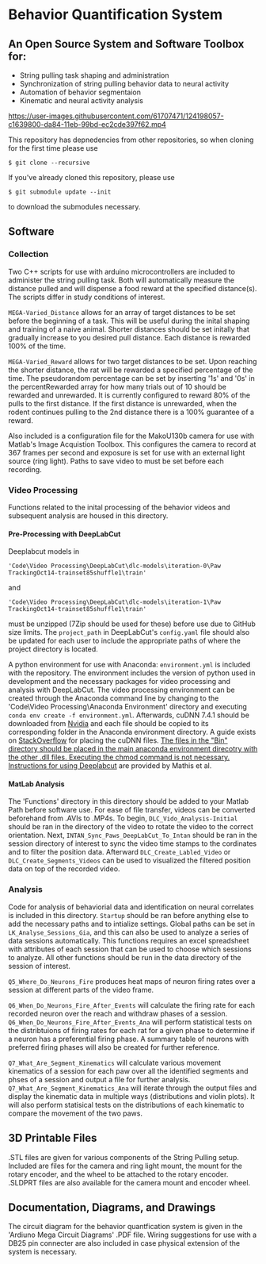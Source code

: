 <h1>Behavior Quantification System</h1>

<h2>An Open Source System and Software Toolbox for:</h2>
<ul>
	<li>String pulling task shaping and administration</li>
	<li>Synchronization of string pulling behavior data to neural activity</li> 
	<li>Automation of behavior segmentaion</li> 
	<li>Kinematic and neural activity analysis</li>
</ul>

https://user-images.githubusercontent.com/61707471/124198057-c1639800-da84-11eb-99bd-ec2cde397f62.mp4



This repository has depnedencies from other repositories, so when cloning for the first time please use 

	$ git clone --recursive

If you've already cloned this repository, please use 
	
	$ git submodule update --init
to download the submodules necessary.



<h2>Software</h2>
	
<h3>Collection</h3>
	<p>Two C++ scripts for use with arduino microcontrollers are included to administer the string pulling task. Both will automatically measure the distance pulled and will dispense a food reward at the specified distance(s). The scripts differ in study conditions of interest. </p>
	<p><code>MEGA-Varied_Distance</code> allows for an array of target distances to be set before the beginning of a task. This will be useful during the inital shaping and training of a naive animal. Shorter distances should be set initally that gradually increase to you desired pull distance. Each distance is rewarded 100% of the time.</p>
	<p><code>MEGA-Varied_Reward</code> allows for two target distances to be set. Upon reaching the shorter distance, the rat will be rewarded a specified percentage of the time. The pseudorandom percentage can be set by inserting '1s' and '0s' in the percentRewarded array for how many trials out of 10 should be rewarded and unrewarded. It is currently configured to reward 80% of the pulls to the first distance. If the first distance is unrewarded, when the rodent continues pulling to the 2nd distance there is a 100% guarantee of a reward.</p>
	<p>Also included is a configuration file for the MakoU130b camera for use with Matlab's Image Acquistion Toolbox. This configures the camera to record at 367 frames per second and exposure is set for use with an external light source (ring light). Paths to save video to must be set before each recording.</p>


<h3>Video Processing</h3>

<p>Functions related to the inital processing of the behavior videos and subsequent analysis are housed in this directory.</p>

<h4>Pre-Processing with DeepLabCut</h4>
Deeplabcut models in 

	'Code\Video Processing\DeepLabCut\dlc-models\iteration-0\Paw TrackingOct14-trainset85shuffle1\train'

and

	'Code\Video Processing\DeepLabCut\dlc-models\iteration-1\Paw TrackingOct14-trainset85shuffle1\train' 
	
must be unzipped (7Zip should be used for these) before use due to GitHub size limits. The <code>project_path</code> in DeepLabCut's <code>config.yaml</code> file should also be updated for each user to include the appropriate paths of where the project directory is located.

<p>A python environment for use with Anaconda: <code>environment.yml</code> is included with the repository. The environment includes the version of python used in development and the necessary packages for video processing and analysis with DeepLabCut. The video processing environment can be created through the Anaconda command line by changing to the 'Code\Video Processing\Anaconda Environment' directory and executing <code>conda env create -f environment.yml</code>. Afterwards, cuDNN 7.4.1 should be downloaded from <a href="https://developer.nvidia.com/rdp/cudnn-archive">Nvidia</a> and each file should be copied to its corresponding folder in the Anaconda environment directory. A guide exists on <a href="https://stackoverflow.com/a/65646944">StackOverflow</a> for placing the cuDNN files. <a href="https://github.com/DeepLabCut/DeepLabCut/blob/master/docs/standardDeepLabCut_UserGuide.md"> The files in the "Bin" directory should be placed in the main anaconda environment direcotry with the other .dll files. Executing the chmod command is not necessary. Instructions for using Deeplabcut</a> are provided by Mathis et al.</p>

<h4>MatLab Analysis</h4>
	<p>The 'Functions' directory in this directory should be added to your Matlab Path before software use. For ease of file transfer, videos can be converted beforehand from .AVIs to .MP4s. To begin, <code>DLC_Vido_Analysis-Initial</code> should be ran in the directory of the video to rotate the video to the correct orientation. Next, <code>INTAN_Sync_Paws_DeepLabCut_To_Intan</code> should be ran in the session directory of interest to sync the video time stamps to the cordinates and to filter the position data. Afterward <code>DLC_Create_Labled_Video</code> or <code>DLC_Create_Segments_Videos</code> can be used to visualized the filtered position data on top of the recorded video.</p>


<h3>Analysis</h3>
	<p>Code for analysis of behaviorial data and identification on neural correlates is included in this directory. <code>Startup</code> should be ran before anything else to add the necessary paths and to intialize settings. Global paths can be set in <code>LK_Analyse_Sessions_Gia</code>, and this can also be used to analyze a series of data sessions automatically. This functions requires an excel spreadsheet with attributes of each session that can be used to choose which sessions to analyze. All other functions should be run in the data directory of the session of interest.</p>
	<p><code>Q5_Where_Do_Neurons_Fire</code>  produces heat maps of neuron firing rates over a session at different parts of the video frame.</p>
	<p><code>Q6_When_Do_Neurons_Fire_After_Events</code> will calculate the firing rate for each recorded neuron over the reach and withdraw phases of a session. <code>Q6_When_Do_Neurons_Fire_After_Events_Ana</code> will perform statistical tests on the distribtuions of firing rates for each rat for a given phase to determine if a neuron has a preferential firing phase. A summary table of neurons with preferred firing phases will also be created for further reference.</p> 
	<p><code>Q7_What_Are_Segment_Kinematics</code> will calculate various movement kinematics of a session for each paw over all the identified segments and phses of a session and output a file for further analysis. <code>Q7_What_Are_Segment_Kinematics_Ana</code> will iterate through the output files and display the kinematic data in multiple ways (distributions and violin plots). It will also perform statisical tests on the distributions of each kinematic to compare the movement of the two paws.</p>



<h2>3D Printable Files</h2>
	<p>.STL files are given for various components of the String Pulling setup. Included are files for the camera and ring light mount, the mount for the rotary encoder, and the wheel to be attached to the rotary encoder. .SLDPRT files are also available for the camera mount and encoder wheel.</p>


<h2>Documentation, Diagrams, and Drawings</h2>
	<p>The circuit diagram for the behavior quantfication system is given in the 'Ardiuno Mega Circuit Diagrams' .PDF file. Wiring suggestions for use with a DB25 pin connecter are also included in case physical extension of the system is necessary.</p>







